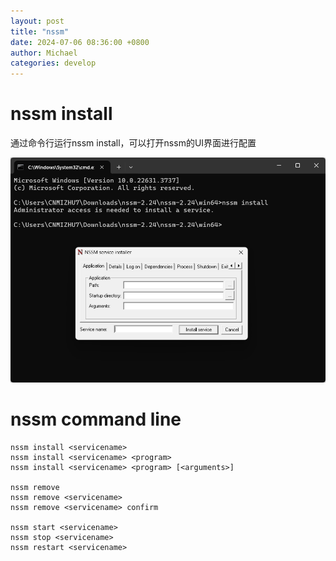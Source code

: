 ```yaml
---
layout: post
title: "nssm"
date: 2024-07-06 08:36:00 +0800
author: Michael
categories: develop
---
```


# nssm install
通过命令行运行nssm install，可以打开nssm的UI界面进行配置

![日志文件夹](/assets/develop/nssminstall.png)  

# nssm command line
    nssm install <servicename>
    nssm install <servicename> <program>
    nssm install <servicename> <program> [<arguments>]

    nssm remove
    nssm remove <servicename>
    nssm remove <servicename> confirm

    nssm start <servicename>
    nssm stop <servicename>
    nssm restart <servicename>